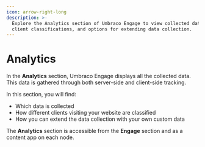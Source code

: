 ```yaml
---
icon: arrow-right-long
description: >-
  Explore the Analytics section of Umbraco Engage to view collected data, 
  client classifications, and options for extending data collection.
---
```


# Analytics

In the **Analytics** section, Umbraco Engage displays all the collected data. This data is gathered through both server-side and client-side tracking.

In this section, you will find:

* Which data is collected
* How different clients visiting your website are classified
* How you can extend the data collection with your own custom data

The **Analytics** section is accessible from the **Engage** section and as a content app on each node.
